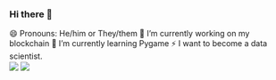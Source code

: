 ### Hi there 👋
😄 Pronouns: He/him or They/them
🔭 I’m currently working on my blockchain
🌱 I’m currently learning Pygame
⚡ I want to become a data scientist.
<br>
<img align="center" src="https://github-readme-stats.vercel.app/api/top-langs/?username=g1gabyteDEV" /> <img align="center" src="https://github-readme-stats.vercel.app/api?username=g1gabyteDEV&show_icons=true" />
